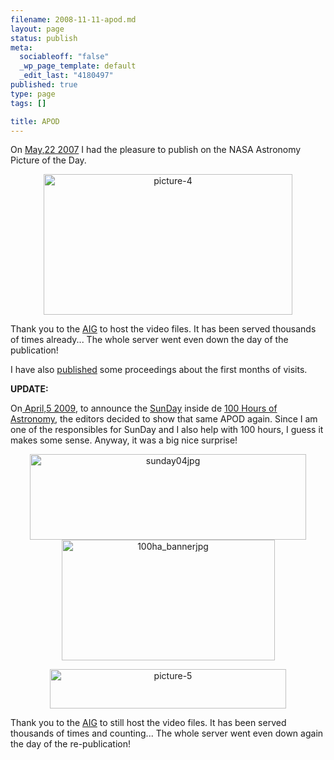 ```yaml
--- 
filename: 2008-11-11-apod.md
layout: page
status: publish
meta: 
  sociableoff: "false"
  _wp_page_template: default
  _edit_last: "4180497"
published: true
type: page
tags: []

title: APOD
---
```

<!--:en-->On <a href="http://www.astro.physik.uni-goettingen.de/~bruno/APOD/apod.html">May,22 2007</a> I had the pleasure to publish on the NASA Astronomy Picture of the Day.
<p style="text-align:center;"><a href="http://antwrp.gsfc.nasa.gov/apod/ap070522.html"><img class="aligncenter size-full wp-image-464" title="picture-4" src="http://solarastronomy2009.files.wordpress.com/2009/11/screen-shot-2009-11-07-at-5-56-11-pm.jpg" alt="picture-4" width="398" height="225" /></a></p>
<p style="text-align:left;">Thank you to the <a href="http://www.astro.physik.uni-goettingen.de/">AIG</a> to host the video files. It has been served thousands of times already... The whole server went even down the day of the publication!</p>
<p style="text-align:left;">I have also <a href="http://adsabs.harvard.edu/abs/2008ca07.conf..520S">published</a> some proceedings about the first months of visits.</p>
<p style="text-align:left;"><strong>UPDATE:</strong></p>
On<a href="http://apod.nasa.gov/apod/ap090405.html"> April,5 2009</a>, to announce the <a href="http://solarastronomy2009.org/100-hours-sunday/">SunDay</a> inside de <a href="http://www.100hoursofastronomy.org/">100 Hours of Astronomy</a>, the editors decided to show that same APOD again. Since I am one of the responsibles for SunDay and I also help with 100 hours, I guess it makes some sense. Anyway, it was a big nice surprise!
<p style="text-align:center;"><a href="http://solarastronomy2009.org/100-hours-sunday/"><img class="size-medium wp-image-466 aligncenter" title="sunday04jpg" src="http://solarastronomy2009.files.wordpress.com/2008/12/spg_banner_webpage_small.jpg" alt="sunday04jpg" width="442" height="137" /></a><a href="http://www.100hoursofastronomy.org/"><img class="size-medium wp-image-467 aligncenter" title="100ha_bannerjpg" src="http://solarastronomy2009.files.wordpress.com/2009/11/screen-shot-2009-11-07-at-5-56-11-pm.jpg" alt="100ha_bannerjpg" width="341" height="193" /></a></p>
<p style="text-align:center;"></p>
<p style="text-align:center;"></p>
<p style="text-align:center;"></p>
<p style="text-align:center;"></p>
<p style="text-align:center;"><a href="http://apod.nasa.gov/apod/ap090405.html"><img class="aligncenter size-full wp-image-465" title="picture-5" src="http://solarastronomy2009.files.wordpress.com/2009/03/100ha_bannerjpg.jpeg" alt="picture-5" width="378" height="63" /></a></p>
<p style="text-align:center;"></p>
Thank you to the <a href="http://www.astro.physik.uni-goettingen.de/">AIG</a> to still host the video files. It has been served thousands of times and counting... The whole server went even down again the day of the re-publication!<!--:--><!--:es-->

<!--:-->
